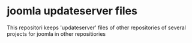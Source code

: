 # joomla updateserver files 
This repositori keeps 'updateserver' files of other
repositories of several projects for joomla in other repositiories
